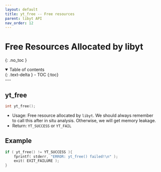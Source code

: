 ```yaml
---
layout: default
title: yt_free -- Free resources
parent: libyt API
nav_order: 12
---
```

# Free Resources Allocated by libyt
{: .no_toc }
<details open markdown="block">
  <summary>
    Table of contents
  </summary>
  {: .text-delta }
- TOC
{:toc}
</details>
---


## yt_free
```cpp
int yt_free();
```
- Usage: Free resource allocated by `libyt`. We should always remember to call this after in situ analysis. Otherwise, we will get memory leakage.
- Return: `YT_SUCCESS` or `YT_FAIL`

## Example
```cpp
if ( yt_free() != YT_SUCCESS ){  
    fprintf( stderr, "ERROR: yt_free() failed!\n" );  
    exit( EXIT_FAILURE );  
}
```
